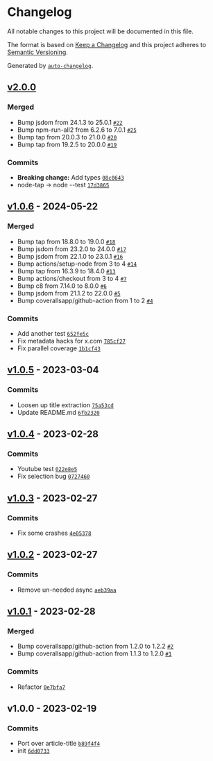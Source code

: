 # Changelog

All notable changes to this project will be documented in this file.

The format is based on [Keep a Changelog](https://keepachangelog.com/en/1.0.0/)
and this project adheres to [Semantic Versioning](https://semver.org/spec/v2.0.0.html).

Generated by [`auto-changelog`](https://github.com/CookPete/auto-changelog).

## [v2.0.0](https://github.com/hifiwi-fi/extract-meta/compare/v1.0.6...v2.0.0)

### Merged

- Bump jsdom from 24.1.3 to 25.0.1 [`#22`](https://github.com/hifiwi-fi/extract-meta/pull/22)
- Bump npm-run-all2 from 6.2.6 to 7.0.1 [`#25`](https://github.com/hifiwi-fi/extract-meta/pull/25)
- Bump tap from 20.0.3 to 21.0.0 [`#20`](https://github.com/hifiwi-fi/extract-meta/pull/20)
- Bump tap from 19.2.5 to 20.0.0 [`#19`](https://github.com/hifiwi-fi/extract-meta/pull/19)

### Commits

- **Breaking change:** Add types [`08c0643`](https://github.com/hifiwi-fi/extract-meta/commit/08c0643187b7965b0b97ffbf2eeb20402758b4d3)
- node-tap -&gt; node --test [`17d3865`](https://github.com/hifiwi-fi/extract-meta/commit/17d38652638247d253693c9db8e21425b7e8eb0e)

## [v1.0.6](https://github.com/hifiwi-fi/extract-meta/compare/v1.0.5...v1.0.6) - 2024-05-22

### Merged

- Bump tap from 18.8.0 to 19.0.0 [`#18`](https://github.com/hifiwi-fi/extract-meta/pull/18)
- Bump jsdom from 23.2.0 to 24.0.0 [`#17`](https://github.com/hifiwi-fi/extract-meta/pull/17)
- Bump jsdom from 22.1.0 to 23.0.1 [`#16`](https://github.com/hifiwi-fi/extract-meta/pull/16)
- Bump actions/setup-node from 3 to 4 [`#14`](https://github.com/hifiwi-fi/extract-meta/pull/14)
- Bump tap from 16.3.9 to 18.4.0 [`#13`](https://github.com/hifiwi-fi/extract-meta/pull/13)
- Bump actions/checkout from 3 to 4 [`#7`](https://github.com/hifiwi-fi/extract-meta/pull/7)
- Bump c8 from 7.14.0 to 8.0.0 [`#6`](https://github.com/hifiwi-fi/extract-meta/pull/6)
- Bump jsdom from 21.1.2 to 22.0.0 [`#5`](https://github.com/hifiwi-fi/extract-meta/pull/5)
- Bump coverallsapp/github-action from 1 to 2 [`#4`](https://github.com/hifiwi-fi/extract-meta/pull/4)

### Commits

- Add another test [`652fe5c`](https://github.com/hifiwi-fi/extract-meta/commit/652fe5c9a78ceac63bd2fefba94f60492251be47)
- Fix metadata hacks for x.com [`785cf27`](https://github.com/hifiwi-fi/extract-meta/commit/785cf27fa99dd946e6a63076f2384f2085100eca)
- Fix parallel coverage [`1b1cf43`](https://github.com/hifiwi-fi/extract-meta/commit/1b1cf43bcb2cdf580f20e6be042d12db921a3a11)

## [v1.0.5](https://github.com/hifiwi-fi/extract-meta/compare/v1.0.4...v1.0.5) - 2023-03-04

### Commits

- Loosen up title extraction [`75a53cd`](https://github.com/hifiwi-fi/extract-meta/commit/75a53cdbaef7b56d2231772f3d73a2c2730bf495)
- Update README.md [`6fb2320`](https://github.com/hifiwi-fi/extract-meta/commit/6fb23200db320387b72f75c63d45e6536e819401)

## [v1.0.4](https://github.com/hifiwi-fi/extract-meta/compare/v1.0.3...v1.0.4) - 2023-02-28

### Commits

- Youtube test [`022e8e5`](https://github.com/hifiwi-fi/extract-meta/commit/022e8e5516a1245f3dd69290d435f9b820999348)
- Fix selection bug [`0727460`](https://github.com/hifiwi-fi/extract-meta/commit/0727460f36f689429d842c08884e36dfa79393e4)

## [v1.0.3](https://github.com/hifiwi-fi/extract-meta/compare/v1.0.2...v1.0.3) - 2023-02-27

### Commits

- Fix some crashes [`4e05378`](https://github.com/hifiwi-fi/extract-meta/commit/4e053782233ef4199a2d9f35ab562f5acf02c39f)

## [v1.0.2](https://github.com/hifiwi-fi/extract-meta/compare/v1.0.1...v1.0.2) - 2023-02-27

### Commits

- Remove un-needed async [`aeb39aa`](https://github.com/hifiwi-fi/extract-meta/commit/aeb39aa1d73a19429490041cca783d97be8c2fca)

## [v1.0.1](https://github.com/hifiwi-fi/extract-meta/compare/v1.0.0...v1.0.1) - 2023-02-28

### Merged

- Bump coverallsapp/github-action from 1.2.0 to 1.2.2 [`#2`](https://github.com/hifiwi-fi/extract-meta/pull/2)
- Bump coverallsapp/github-action from 1.1.3 to 1.2.0 [`#1`](https://github.com/hifiwi-fi/extract-meta/pull/1)

### Commits

- Refactor [`0e7bfa7`](https://github.com/hifiwi-fi/extract-meta/commit/0e7bfa747dada51e447648bb37f4412b1c6fc6ec)

## v1.0.0 - 2023-02-19

### Commits

- Port over article-title [`b89f4f4`](https://github.com/hifiwi-fi/extract-meta/commit/b89f4f4292f3ddc1a32e27407ef3036072964831)
- init [`6dd0733`](https://github.com/hifiwi-fi/extract-meta/commit/6dd0733cbd60d0cf3fb6d558d9f71aad6aae264f)
